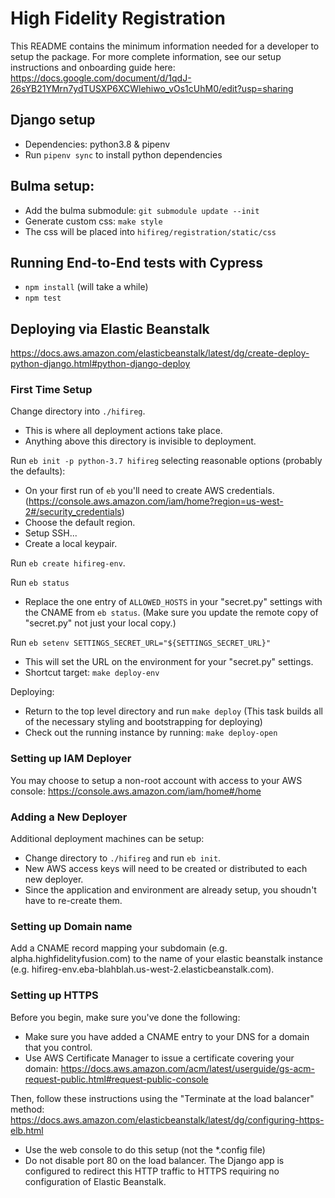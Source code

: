 # High Fidelity Registration
This README contains the minimum information needed for a developer to setup the package.
For more complete information, see our setup instructions and onboarding guide here:
https://docs.google.com/document/d/1qdJ-26sYB21YMrn7ydTUSXP6XCWlehiwo_vOs1cUhM0/edit?usp=sharing

## Django setup
- Dependencies: python3.8 & pipenv
- Run `pipenv sync` to install python dependencies

## Bulma setup:
- Add the bulma submodule: `git submodule update --init`
- Generate custom css: `make style`
- The css will be placed into `hifireg/registration/static/css`

## Running End-to-End tests with Cypress
- `npm install` (will take a while)
- `npm test`

## Deploying via Elastic Beanstalk
https://docs.aws.amazon.com/elasticbeanstalk/latest/dg/create-deploy-python-django.html#python-django-deploy

### First Time Setup
Change directory into `./hifireg`.
- This is where all deployment actions take place.
- Anything above this directory is invisible to deployment.

Run `eb init -p python-3.7 hifireg` selecting reasonable options (probably the defaults):
- On your first run of `eb` you'll need to create AWS credentials.
  (https://console.aws.amazon.com/iam/home?region=us-west-2#/security_credentials)
- Choose the default region.
- Setup SSH...
- Create a local keypair.

Run `eb create hifireg-env`.

Run `eb status`
- Replace the one entry of `ALLOWED_HOSTS` in your "secret.py" settings with the CNAME from `eb status`.
  (Make sure you update the remote copy of "secret.py" not just your local copy.)

Run `eb setenv SETTINGS_SECRET_URL="${SETTINGS_SECRET_URL}"`
- This will set the URL on the environment for your "secret.py" settings.
- Shortcut target: `make deploy-env`

Deploying:
- Return to the top level directory and run `make deploy`
  (This task builds all of the necessary styling and bootstrapping for deploying)
- Check out the running instance by running: `make deploy-open`

### Setting up IAM Deployer
You may choose to setup a non-root account with access to your AWS console:
https://console.aws.amazon.com/iam/home#/home

### Adding a New Deployer
Additional deployment machines can be setup:
- Change directory to `./hifireg` and run `eb init`.
- New AWS access keys will need to be created or distributed to each new deployer.
- Since the application and environment are already setup, you shoudn't have to re-create them.

### Setting up Domain name
Add a CNAME record mapping your subdomain 
(e.g. alpha.highfidelityfusion.com) 
to the name of your elastic beanstalk instance
(e.g. hifireg-env.eba-blahblah.us-west-2.elasticbeanstalk.com).

### Setting up HTTPS
Before you begin, make sure you've done the following:
- Make sure you have added a CNAME entry to your DNS for a domain that you control.
- Use AWS Certificate Manager to issue a certificate covering your domain:
  https://docs.aws.amazon.com/acm/latest/userguide/gs-acm-request-public.html#request-public-console

Then, follow these instructions using the "Terminate at the load balancer" method:
https://docs.aws.amazon.com/elasticbeanstalk/latest/dg/configuring-https-elb.html
- Use the web console to do this setup (not the *.config file)
- Do not disable port 80 on the load balancer. The Django app is configured 
  to redirect this HTTP traffic to HTTPS requiring no configuration of Elastic Beanstalk.
